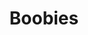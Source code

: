 ---
title: Boobies
crosslinks:
- nsfw
- NudieWorld
- BustyNaturalPornstars
- YeOldeNudes
- BustyPetite
- LilyIvy
- TittyDrop
- igawyrwal
- iLuvBananas
- TessaFowler
- TTDSWAD
- ErinAshford
- Jentis92
- rhettal
- sophiehoward
- MyWateringCan
- classysexy
- NSFW_favorites
- DahliaPolk
- PetiteGoneWild
---